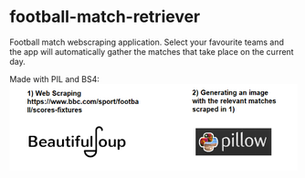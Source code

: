 # football-match-retriever
Football match webscraping application. Select your favourite teams and the app will automatically gather the matches that take place on the current day. 

Made with PIL and BS4:
![](https://github.com/dauphidev/football-match-retriever/blob/main/phases.png)

